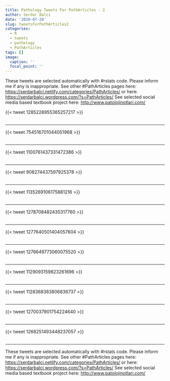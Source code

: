 ```yaml
---
title: Pathology Tweets For PathArticles - 2
author: Serdar Balci
date: '2020-07-20'
slug: tweetsForPathArticles2
categories:
  - R
  - tweets
  - pathology
  - PathArticles
tags: []
image:
  caption: ''
  focal_point: ''
---
```



These tweets are selected automatically with #rstats code. Please inform me if any is inappropriate.
See other #PathArticles pages here: https://serdarbalci.netlify.com/categories/PathArticles/  or here: https://serdarbalci.wordpress.com/?s=PathArticles/ 
See selected social media based textbook project here: http://www.patolojinotlari.com/

{{< tweet 1285228955365257217 >}}
<br>
<br>
<hr>
{{< tweet 754516701044051968 >}}
<br>
<br>
<hr>
{{< tweet 1100761437331472386 >}}
<br>
<br>
<hr>
{{< tweet 908274437597925378 >}}
<br>
<br>
<hr>
{{< tweet 1135269106175881216 >}}
<br>
<br>
<hr>
{{< tweet 1278708482435317760 >}}
<br>
<br>
<hr>
{{< tweet 1277640501404057604 >}}
<br>
<br>
<hr>
{{< tweet 1276649773060075520 >}}
<br>
<br>
<hr>
{{< tweet 1129093159823261696 >}}
<br>
<br>
<hr>
{{< tweet 1128368383806836737 >}}
<br>
<br>
<hr>
{{< tweet 1270037901754224640 >}}
<br>
<br>
<hr>
{{< tweet 1268251493448237057 >}}
<br>
<br>
<hr>


These tweets are selected automatically with #rstats code. Please inform me if any is inappropriate.
See other #PathArticles pages here: https://serdarbalci.netlify.com/categories/PathArticles/  or here: https://serdarbalci.wordpress.com/?s=PathArticles/ 
See selected social media based textbook project here: http://www.patolojinotlari.com/

